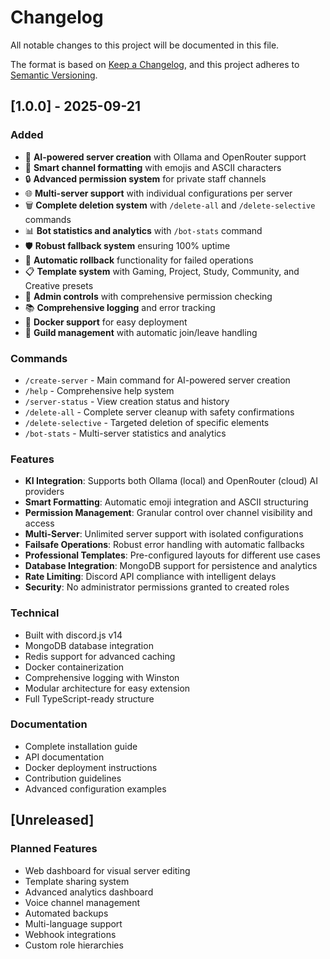 # Changelog

All notable changes to this project will be documented in this file.

The format is based on [Keep a Changelog](https://keepachangelog.com/en/1.0.0/),
and this project adheres to [Semantic Versioning](https://semver.org/spec/v2.0.0.html).

## [1.0.0] - 2025-09-21

### Added
- 🤖 **AI-powered server creation** with Ollama and OpenRouter support
- 🎨 **Smart channel formatting** with emojis and ASCII characters
- 🔒 **Advanced permission system** for private staff channels
- 🌐 **Multi-server support** with individual configurations per server
- 🗑️ **Complete deletion system** with `/delete-all` and `/delete-selective` commands
- 📊 **Bot statistics and analytics** with `/bot-stats` command
- 🛡️ **Robust fallback system** ensuring 100% uptime
- 🔄 **Automatic rollback** functionality for failed operations
- 📋 **Template system** with Gaming, Project, Study, Community, and Creative presets
- 🔧 **Admin controls** with comprehensive permission checking
- 📚 **Comprehensive logging** and error tracking
- 🐳 **Docker support** for easy deployment
- 🌟 **Guild management** with automatic join/leave handling

### Commands
- `/create-server` - Main command for AI-powered server creation
- `/help` - Comprehensive help system
- `/server-status` - View creation status and history
- `/delete-all` - Complete server cleanup with safety confirmations
- `/delete-selective` - Targeted deletion of specific elements
- `/bot-stats` - Multi-server statistics and analytics

### Features
- **KI Integration**: Supports both Ollama (local) and OpenRouter (cloud) AI providers
- **Smart Formatting**: Automatic emoji integration and ASCII structuring
- **Permission Management**: Granular control over channel visibility and access
- **Multi-Server**: Unlimited server support with isolated configurations
- **Failsafe Operations**: Robust error handling with automatic fallbacks
- **Professional Templates**: Pre-configured layouts for different use cases
- **Database Integration**: MongoDB support for persistence and analytics
- **Rate Limiting**: Discord API compliance with intelligent delays
- **Security**: No administrator permissions granted to created roles

### Technical
- Built with discord.js v14
- MongoDB database integration
- Redis support for advanced caching
- Docker containerization
- Comprehensive logging with Winston
- Modular architecture for easy extension
- Full TypeScript-ready structure

### Documentation
- Complete installation guide
- API documentation
- Docker deployment instructions
- Contribution guidelines
- Advanced configuration examples

## [Unreleased]

### Planned Features
- Web dashboard for visual server editing
- Template sharing system
- Advanced analytics dashboard
- Voice channel management
- Automated backups
- Multi-language support
- Webhook integrations
- Custom role hierarchies